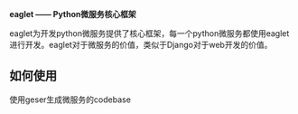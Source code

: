 **eaglet —— Python微服务核心框架**

eaglet为开发python微服务提供了核心框架，每一个python微服务都使用eaglet进行开发。eaglet对于微服务的价值，类似于Django对于web开发的价值。

## 如何使用 ##
使用geser生成微服务的codebase